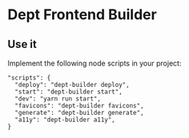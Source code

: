 # Dept Frontend Builder

## Use it
Implement the following node scripts in your project:

```
"scripts": {
  "deploy": "dept-builder deploy",
  "start": "dept-builder start",
  "dev": "yarn run start",
  "favicons": "dept-builder favicons",
  "generate": "dept-builder generate",
  "a11y": "dept-builder a11y",
}
```
